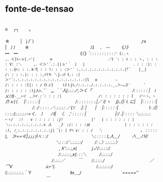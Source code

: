 # fonte-de-tensao
　　　　　　　　　　　　　　　　　　　　　　　　　　　　　　　　　　　　　　　 o　 ┌┐　 　。
　　　　　　　　　　　　　　　　　　　　　　　　　　　　　　　　　 　 　 　 ☆　 　 |　j /ﾞ〉
　　　　　　　　　　　　　　　　　　　　　　　　 ,rx　　　　　　　　　　 　 　 　 　 |　/ /　 　☆
　　　　　　　　　　 　 　 　 /ｽ 　．　--　　 《_〉》_　　　　　　　　 　 　 　 　 ━　━
　　　　　　　　　　　 　 　 《〈》´: : : : : : : : : : :`'《:.ヽ 　 　 　 　 　 ,．＜|ﾄ―っ|.ｰ'|　 　 　o
　　　 　 　 　 　 　 　 　 ／》′: : ﾊ : : ヽ, : : : : V: :＼　 　 ,．＜＞'´.:.||ぅ'＾　| 　|
　　　　　　　　　 　 　 ．: : :|: : : :.┼ﾍ: : :.ｋ弋 : : !: : : :＞'´ :.:.:.:.:.:.:.:.:.:.:.|｢´ 　 |＿|
　 　 　 　 　 　 　 　 /: : : :.|: : : :,rﾃｈ ＼j.ｯﾃ《.: :|＞'´:.:.:.:.:.:.:.:.:.:.:.:.:.:.:.:.:|l 　o　　　　　☆
　　　　　　　　　 　 /: : : : :[|: : /《ﾄＪ}　 　ﾄJｌjﾄ､ﾉ:.:.:./.:.:.:.:._,＞―…彡′　　 　ﾟ
　 　 　 　 　 　 　 /: : : : : :)j人ﾄ､`¨´　__, ｀¨人j:.:.:ノ;＞く「
　　　　　　　　　 /: : : : : : |　`)乂ﾐ弖‐__ｯ＜　,＞r.:´: : : :|
　 　 　 　 　 　 /: : : : : : : l 　ｼ'⌒ヽ, `‐介ｘ(〈.　 |: : : : : :|
　　　　　　　　/: : : : : : : :.|／ミヽ 　j}､/|: l. に| 　|: : : : : :|
　 　 　 　 　 /: :/ : : : : ／:.:.:.:.: ／{ｿ 　.|: |　　|　 |: : : : : :|
　　　　　　　l: :/|: : : :.:(:.:.:.:.:-=く.　_〉 　ﾉﾖ| 　〈.　,' : : : : : |
　　　　　 　 |:/ .|: : : : : ＼:.:.:.:.: `⌒ヽ/　 :!　　∨ : : : : : :j!
　　　　　 　 |'　 | : : : : : : |＼:.:.:.:.:.:.:.:.∨ 人　　_》 :/: : : :从
　　　　　　　　　| : : : : : : :), ﾉ_:.:.:.:.:.:.:.:j|＾|: | Yﾍ ∨: : : / 　＼
　　　　　　　　　 ` 、 : : : : : ),　≫==≪|_｣_｣_｣_彡ﾍ: : :/
　　　 　 　 　 　 　 ＼: : : : : ),人＿_/ 　 　 ∧＿ﾉ:V/
　　　　　　　　　 　 　 ＼: : :ｼﾞ:.:.:.:.:/ 　 　 /: :.〉:.:.:.:.〉
　　　　　　 　 　 　 　 　 ,Ｘ′:.:.:,x( 　　 　jノ/:.:.:.::/
　　　　　　　　　　　 　 /:.:.:.:.:,x(: : :＼　　　/:.:.:.:./
　　　 　 　 　 　 　 　 /:.:.:.／　　　￣　 　/:.:.:.:./
　　　　　　　　　　 ／⌒V　　　　　 　 　 ﾑｯ‐'(._
　　　　　　　　　 /:.:.:.:.:.:/　　　　　　　　 {:.:.:.:.:.:.:.｀Y
　　　　　　 　 　 》x＿,/　　　　　　　　　 `====='′
　　　 　 　 　 　 　 ￣
